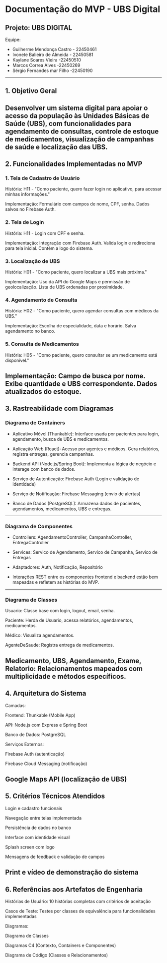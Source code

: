 # Documentação do MVP - UBS Digital

## Projeto: UBS DIGITAL 
Equipe:

- Guilherme Mendonça Castro - 22450461
- Ivonete Balieiro de Almeida - 22450581
- Kaylane Soares Vieira -22450510
- Marcos Correa Alves -22450269
- Sérgio Fernandes mar Filho -22450190
---
## 1. Objetivo Geral

Desenvolver um sistema digital para apoiar o acesso da população às Unidades Básicas de Saúde (UBS), com funcionalidades para agendamento de consultas, controle de estoque de medicamentos, visualização de campanhas de saúde e localização das UBS.
---
## 2. Funcionalidades Implementadas no MVP

### 1. Tela de Cadastro de Usuário

História: H11 - "Como paciente, quero fazer login no aplicativo, para acessar minhas informações."

Implementação: Formulário com campos de nome, CPF, senha. Dados salvos no Firebase Auth.

### 2. Tela de Login

História: H11 - Login com CPF e senha.

Implementação: Integração com Firebase Auth. Valida login e redireciona para tela inicial. Contém a logo do sistema.

### 3. Localização de UBS

História: H01 - "Como paciente, quero localizar a UBS mais próxima."

Implementação: Uso da API do Google Maps e permissão de geolocalização. Lista de UBS ordenadas por proximidade.

### 4. Agendamento de Consulta

História: H02 - "Como paciente, quero agendar consultas com médicos da UBS."

Implementação: Escolha de especialidade, data e horário. Salva agendamento no banco.

### 5. Consulta de Medicamentos

História: H05 - "Como paciente, quero consultar se um medicamento está disponível."

Implementação: Campo de busca por nome. Exibe quantidade e UBS correspondente. Dados atualizados do estoque.
---
## 3. Rastreabilidade com Diagramas

### Diagrama de Containers

- Aplicativo Móvel (Thunkable): Interface usada por pacientes para login, agendamento, busca de UBS e medicamentos.

- Aplicação Web (React): Acesso por agentes e médicos. Gera relatórios, registra entregas, gerencia campanhas.

- Backend API (Node.js/Spring Boot): Implementa a lógica de negócio e interage com banco de dados.

- Serviço de Autenticação: Firebase Auth (Login e validação de identidade)

- Serviço de Notificação: Firebase Messaging (envio de alertas)

- Banco de Dados (PostgreSQL): Armazena dados de pacientes, agendamentos, medicamentos, UBS e entregas.
---
### Diagrama de Componentes

- Controllers: AgendamentoController, CampanhaController, EntregaController

- Services: Servico de Agendamento, Servico de Campanha, Servico de Entregas

- Adaptadores: Auth, Notificação, Repositório

- Interações REST entre os componentes frontend e backend estão bem mapeadas e refletem as histórias do MVP.
---
### Diagrama de Classes

Usuario: Classe base com login, logout, email, senha. 

Paciente: Herda de Usuario, acessa relatórios, agendamentos, medicamentos.

Médico: Visualiza agendamentos.

AgenteDeSaude: Registra entrega de medicamentos.

Medicamento, UBS, Agendamento, Exame, Relatorio: Relacionamentos mapeados com multiplicidade e métodos específicos.
---
## 4. Arquitetura do Sistema

Camadas:

Frontend: Thunkable (Mobile App)

API: Node.js com Express e Spring Boot

Banco de Dados: PostgreSQL

Serviços Externos:

Firebase Auth (autenticação)

Firebase Cloud Messaging (notificação)

Google Maps API (localização de UBS)
---
## 5. Critérios Técnicos Atendidos

Login e cadastro funcionais

Navegação entre telas implementada

Persistência de dados no banco

Interface com identidade visual

Splash screen com logo

Mensagens de feedback e validação de campos

Print e vídeo de demonstração do sistema
---
## 6. Referências aos Artefatos de Engenharia

Histórias de Usuário: 10 histórias completas com critérios de aceitação

Casos de Teste: Testes por classes de equivalência para funcionalidades implementadas

Diagramas:

Diagrama de Classes

Diagramas C4 (Contexto, Containers e Componentes)

Diagrama de Código (Classes e Relacionamentos)

